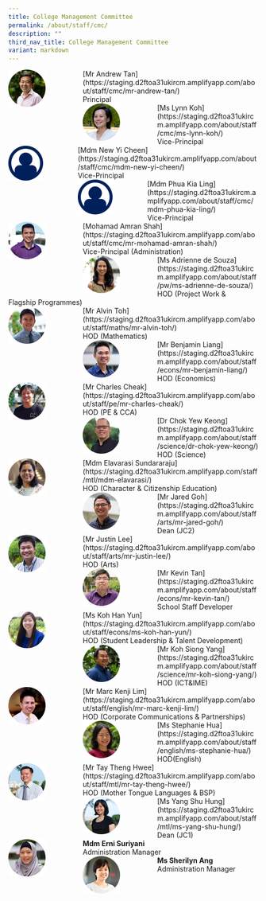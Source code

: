 ```yaml
---
title: College Management Committee
permalink: /about/staff/cmc/
description: ""
third_nav_title: College Management Committee
variant: markdown
---
```

<div>  
<div style="float: left">  
<img src="/images/Staff/SL-Andrew-Tan_s.jpg" style="width:50%">
</div>  
<div></div>  
</div>	
[Mr Andrew Tan](https://staging.d2ftoa31ukircm.amplifyapp.com/about/staff/cmc/mr-andrew-tan/)
<br>
Principal

<div>  
<div style="float: left">  
<img src="/images/Staff/SL-Lynn-Koh_s.jpg" style="width:50%">
</div>  
<div></div>  
</div>	
[Ms Lynn Koh](https://staging.d2ftoa31ukircm.amplifyapp.com/about/staff/cmc/ms-lynn-koh/)
<br>
Vice-Principal

<div>  
<div style="float: left">  
<img src="/images/Staff/Staff-Profile.png" style="width:50%">
</div>  
<div></div>  
</div>	
[Mdm New Yi Cheen](https://staging.d2ftoa31ukircm.amplifyapp.com/about/staff/cmc/mdm-new-yi-cheen/)
<br>
Vice-Principal

<div>  
<div style="float: left">  
<img src="/images/Staff/Staff-Profile.png" style="width:50%">
</div>  
<div></div>  
</div>	
[Mdm Phua Kia Ling](https://staging.d2ftoa31ukircm.amplifyapp.com/about/staff/cmc/mdm-phua-kia-ling/)
<br>
Vice-Principal

<div>  
<div style="float: left">  
<img src="/images/Staff/SL-Md-Amran-Shah_s.jpg" style="width:50%">
</div>  
<div></div>  
</div>	
[Mohamad Amran Shah](https://staging.d2ftoa31ukircm.amplifyapp.com/about/staff/cmc/mr-mohamad-amran-shah/)
<br>
Vice-Principal (Administration)

<div>  
<div style="float: left">  
<img src="/images/Staff/PW-Adrienne-de-Souza_s%20(1).jpg" style="width:50%">
</div>  
<div></div>  
</div>	
[Ms Adrienne de Souza](https://staging.d2ftoa31ukircm.amplifyapp.com/about/staff/pw/ms-adrienne-de-souza/)
<br>
HOD (Project Work &amp; Flagship&nbsp;Programmes)

<div>  
<div style="float: left">  
<img src="/images/Staff/HOD-Alvin-Toh_s.jpg" style="width:50%">
</div>  
<div></div>  
</div>	
[Mr Alvin Toh](https://staging.d2ftoa31ukircm.amplifyapp.com/about/staff/maths/mr-alvin-toh/)
<br>
HOD (Mathematics)

<div>  
<div style="float: left">  
<img src="/images/Staff/Econs-Benjamin-Liang_s.jpg" style="width:50%">
</div>  
<div></div>  
</div>	
[Mr Benjamin Liang](https://staging.d2ftoa31ukircm.amplifyapp.com/about/staff/econs/mr-benjamin-liang/)
<br>
HOD (Economics)

<div>  
<div style="float: left">  
<img src="/images/Staff/PE-Charles-Cheak_s-1%20(2).jpg" style="width:50%">
</div>  
<div></div>  
</div>	
[Mr Charles Cheak](https://staging.d2ftoa31ukircm.amplifyapp.com/about/staff/pe/mr-charles-cheak/)
<br>
HOD (PE &amp; CCA)

<div>  
<div style="float: left">  
<img src="/images/Staff/Sci-Chok-Yew-Keong_s%20(1).jpg" style="width:50%">
</div>  
<div></div>  
</div>	
[Dr Chok Yew Keong](https://staging.d2ftoa31ukircm.amplifyapp.com/about/staff/science/dr-chok-yew-keong/)
<br>
HOD (Science)

<div>  
<div style="float: left">  
<img src="/images/Staff/mtl-elavarasi_s.jpg" style="width:50%">
</div>  
<div></div>  
</div>	
[Mdm Elavarasi Sundararaju](https://staging.d2ftoa31ukircm.amplifyapp.com/staff/mtl/mdm-elavarasi/)<br>
HOD (Character &amp; Citizenship Education)

<div>  
<div style="float: left">  
<img src="/images/Staff/Arts-Jared-Goh_s%20(2).jpg" style="width:50%">
</div>  
<div></div>  
</div>	
[Mr Jared Goh](https://staging.d2ftoa31ukircm.amplifyapp.com/about/staff/arts/mr-jared-goh/)
<br>
Dean (JC2)

<div>  
<div style="float: left">  
<img src="/images/Staff/Arts_JustinLee_s%20(1).jpg" style="width:50%">
</div>  
<div></div>  
</div>	
[Mr Justin Lee](https://staging.d2ftoa31ukircm.amplifyapp.com/about/staff/arts/mr-justin-lee/)
<br>
HOD (Arts)

<div>  
<div style="float: left">  
<img src="/images/Staff/Econs_KevinTan_s%20(1).jpg" style="width:50%">
</div>  
<div></div>  
</div>	
[Mr Kevin Tan](https://staging.d2ftoa31ukircm.amplifyapp.com/about/staff/econs/mr-kevin-tan/)
<br>
School Staff Developer

<div>  
<div style="float: left">  
<img src="/images/Staff/Econs_KohHanYun_s%20(2).jpg" style="width:50%">
</div>  
<div></div>  
</div>	
[Ms Koh Han Yun](https://staging.d2ftoa31ukircm.amplifyapp.com/about/staff/econs/ms-koh-han-yun/)
<br>
HOD (Student Leadership &amp; Talent Development)

<div>  
<div style="float: left">  
<img src="/images/Staff/Sci-Koh-Siong-Yang_s%20(1).jpg" style="width:50%">
</div>  
<div></div>  
</div>	
[Mr Koh Siong Yang](https://staging.d2ftoa31ukircm.amplifyapp.com/about/staff/science/mr-koh-siong-yang/)
<br>
HOD (ICT&amp;IME)

<div>  
<div style="float: left">  
<img src="/images/Staff/HOD-Marc-Kenji-Lim_s%20(1).jpg" style="width:50%">
</div>  
<div></div>  
</div>	
[Mr Marc Kenji Lim](https://staging.d2ftoa31ukircm.amplifyapp.com/about/staff/english/mr-marc-kenji-lim/)
<br>
HOD (Corporate Communications &amp; Partnerships)

<div>  
<div style="float: left">  
<img src="/images/Staff/EL-Stephanie-Hua_s%20(1).jpg" style="width:50%">
</div>  
<div></div>  
</div>	
[Ms Stephanie Hua](https://staging.d2ftoa31ukircm.amplifyapp.com/about/staff/english/ms-stephanie-hua/)
<br>
HOD(English)

<div>  
<div style="float: left">  
<img src="/images/Staff/HOD-Tay-Theng-Hwee_s2%20(1).jpg" style="width:50%">
</div>  
<div></div>  
</div>	
[Mr Tay Theng Hwee](https://staging.d2ftoa31ukircm.amplifyapp.com/about/staff/mtl/mr-tay-theng-hwee/)
<br>
HOD (Mother Tongue Languages &amp; BSP)

<div>  
<div style="float: left">  
<img src="/images/Staff/MTL-Yang-Shu-Hung_s%20(2).jpg" style="width:50%">
</div>  
<div></div>  
</div>	
[Ms Yang Shu Hung](https://staging.d2ftoa31ukircm.amplifyapp.com/about/staff/mtl/ms-yang-shu-hung/)
<br>
Dean (JC1)

<div>  
<div style="float: left">  
<img src="/images/Staff/cmc-erni-suriyani_s.jpg" style="width:50%">
</div>  
<div></div>  
</div>	
<b>Mdm Erni Suriyani</b>
<br>
Administration Manager

<div>  
<div style="float: left">  
<img src="/images/Staff/EAS-SherilynAng_s.jpg" style="width:50%">
</div>  
<div></div>  
</div>	
<b>Ms Sherilyn Ang</b>
<br>
Administration Manager